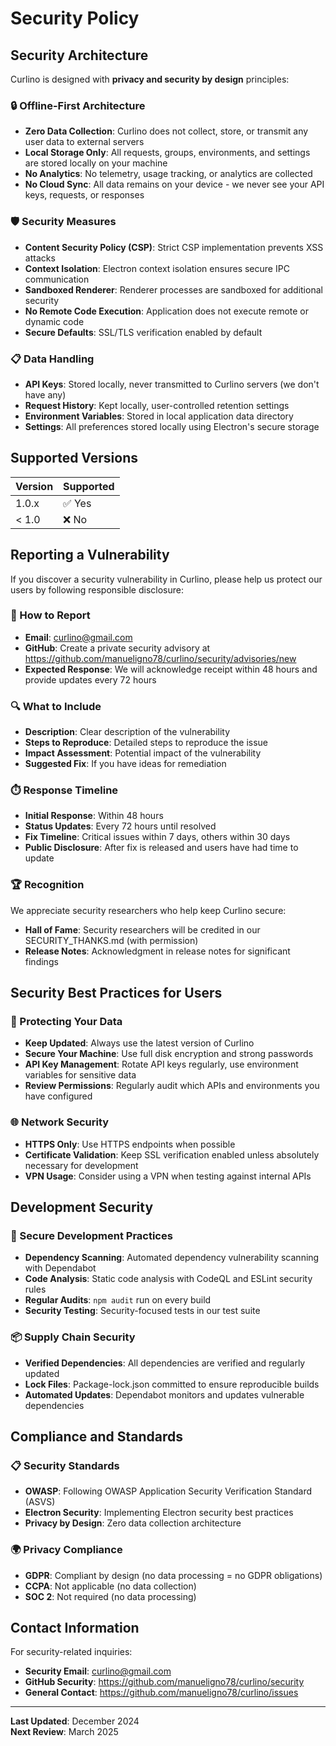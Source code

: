 # Security Policy

## Security Architecture

Curlino is designed with **privacy and security by design** principles:

### 🔒 Offline-First Architecture
- **Zero Data Collection**: Curlino does not collect, store, or transmit any user data to external servers
- **Local Storage Only**: All requests, groups, environments, and settings are stored locally on your machine
- **No Analytics**: No telemetry, usage tracking, or analytics are collected
- **No Cloud Sync**: All data remains on your device - we never see your API keys, requests, or responses

### 🛡️ Security Measures
- **Content Security Policy (CSP)**: Strict CSP implementation prevents XSS attacks
- **Context Isolation**: Electron context isolation ensures secure IPC communication
- **Sandboxed Renderer**: Renderer processes are sandboxed for additional security
- **No Remote Code Execution**: Application does not execute remote or dynamic code
- **Secure Defaults**: SSL/TLS verification enabled by default

### 📋 Data Handling
- **API Keys**: Stored locally, never transmitted to Curlino servers (we don't have any)
- **Request History**: Kept locally, user-controlled retention settings
- **Environment Variables**: Stored in local application data directory
- **Settings**: All preferences stored locally using Electron's secure storage

## Supported Versions

| Version | Supported          |
| ------- | ------------------ |
| 1.0.x   | ✅ Yes             |
| < 1.0   | ❌ No              |

## Reporting a Vulnerability

If you discover a security vulnerability in Curlino, please help us protect our users by following responsible disclosure:

### 📧 How to Report
- **Email**: curlino@gmail.com
- **GitHub**: Create a private security advisory at https://github.com/manueligno78/curlino/security/advisories/new
- **Expected Response**: We will acknowledge receipt within 48 hours and provide updates every 72 hours

### 🔍 What to Include
- **Description**: Clear description of the vulnerability
- **Steps to Reproduce**: Detailed steps to reproduce the issue  
- **Impact Assessment**: Potential impact of the vulnerability
- **Suggested Fix**: If you have ideas for remediation

### ⏱️ Response Timeline
- **Initial Response**: Within 48 hours
- **Status Updates**: Every 72 hours until resolved
- **Fix Timeline**: Critical issues within 7 days, others within 30 days
- **Public Disclosure**: After fix is released and users have had time to update

### 🏆 Recognition
We appreciate security researchers who help keep Curlino secure:
- **Hall of Fame**: Security researchers will be credited in our SECURITY_THANKS.md (with permission)
- **Release Notes**: Acknowledgment in release notes for significant findings

## Security Best Practices for Users

### 🔐 Protecting Your Data
- **Keep Updated**: Always use the latest version of Curlino
- **Secure Your Machine**: Use full disk encryption and strong passwords
- **API Key Management**: Rotate API keys regularly, use environment variables for sensitive data
- **Review Permissions**: Regularly audit which APIs and environments you have configured

### 🌐 Network Security
- **HTTPS Only**: Use HTTPS endpoints when possible
- **Certificate Validation**: Keep SSL verification enabled unless absolutely necessary for development
- **VPN Usage**: Consider using a VPN when testing against internal APIs

## Development Security

### 🔧 Secure Development Practices
- **Dependency Scanning**: Automated dependency vulnerability scanning with Dependabot
- **Code Analysis**: Static code analysis with CodeQL and ESLint security rules
- **Regular Audits**: `npm audit` run on every build
- **Security Testing**: Security-focused tests in our test suite

### 📦 Supply Chain Security
- **Verified Dependencies**: All dependencies are verified and regularly updated
- **Lock Files**: Package-lock.json committed to ensure reproducible builds
- **Automated Updates**: Dependabot monitors and updates vulnerable dependencies

## Compliance and Standards

### 📋 Security Standards
- **OWASP**: Following OWASP Application Security Verification Standard (ASVS)
- **Electron Security**: Implementing Electron security best practices
- **Privacy by Design**: Zero data collection architecture

### 🌍 Privacy Compliance
- **GDPR**: Compliant by design (no data processing = no GDPR obligations)
- **CCPA**: Not applicable (no data collection)
- **SOC 2**: Not required (no data processing)

## Contact Information

For security-related inquiries:
- **Security Email**: curlino@gmail.com
- **GitHub Security**: https://github.com/manueligno78/curlino/security
- **General Contact**: https://github.com/manueligno78/curlino/issues

---

**Last Updated**: December 2024  
**Next Review**: March 2025